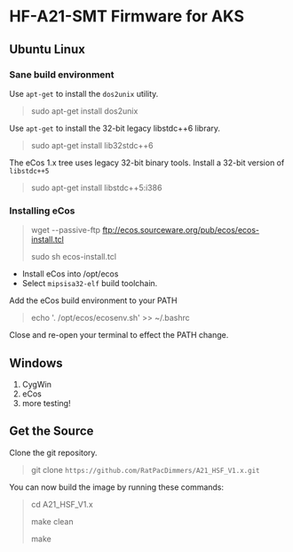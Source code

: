 # HF-A21-SMT Firmware for AKS

## Ubuntu Linux

### Sane build environment

Use `apt-get` to install the `dos2unix` utility.

> sudo apt-get install dos2unix

Use `apt-get` to install the 32-bit legacy libstdc++6 library.

> sudo apt-get install lib32stdc++6

The eCos 1.x tree uses legacy 32-bit binary tools.  Install a 32-bit version of `libstdc++5`

> sudo apt-get install libstdc++5:i386

### Installing eCos

> wget --passive-ftp ftp://ecos.sourceware.org/pub/ecos/ecos-install.tcl
>
> sudo sh ecos-install.tcl

*   Install eCos into /opt/ecos
*   Select `mipsisa32-elf` build toolchain.

Add the eCos build environment to your PATH

> echo '. /opt/ecos/ecosenv.sh' >> ~/.bashrc

Close and re-open your terminal to effect the PATH change.

<!--
Update the build tool to libstdc++6

> cd /opt/ecos

> sudo mv gnutools gnutools.libstdc++5

> sudo wget https://mirrors.kernel.org/sources.redhat.com/ecos/gnutools/i386linux/ecoscentric-gnutools-mipsisa32-elf-20081107-sw.i386linux.tar.bz2

> sudo tar -xvjf ecoscentric-gnutools-mipsisa32-elf-20081107-sw.i386linux.tar.bz2 -->


## Windows

1.  CygWin
1.  eCos
2.  more testing!

## Get the Source

Clone the git repository.

> git clone `https://github.com/RatPacDimmers/A21_HSF_V1.x.git`

You can now build the image by running these commands:

> cd A21_HSF_V1.x
>
> make clean
>
> make
